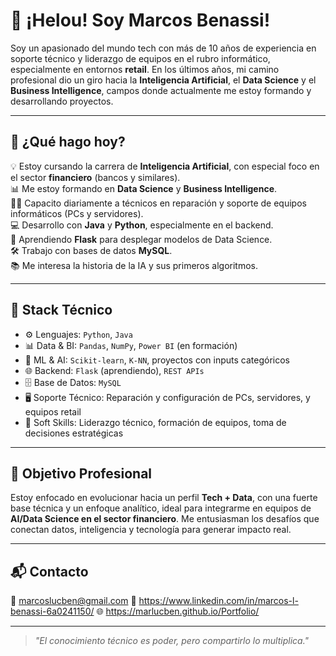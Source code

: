 # 👋 ¡Helou! Soy Marcos Benassi!

Soy un apasionado del mundo tech con más de 10 años de experiencia en soporte técnico y liderazgo de equipos en el rubro informático, especialmente en entornos **retail**. En los últimos años, mi camino profesional dio un giro hacia la **Inteligencia Artificial**, el **Data Science** y el **Business Intelligence**, campos donde actualmente me estoy formando y desarrollando proyectos.

---

## 🧠 ¿Qué hago hoy?

💡 Estoy cursando la carrera de **Inteligencia Artificial**, con especial foco en el sector **financiero** (bancos y similares).  
📊 Me estoy formando en **Data Science** y **Business Intelligence**.  
👨‍🏫 Capacito diariamente a técnicos en reparación y soporte de equipos informáticos (PCs y servidores).  
💻 Desarrollo con **Java** y **Python**, especialmente en el backend.  
🐍 Aprendiendo **Flask** para desplegar modelos de Data Science.  
🛠 Trabajo con bases de datos **MySQL**.  
📚 Me interesa la historia de la IA y sus primeros algoritmos.  

---

## 🧰 Stack Técnico

- ⚙️ Lenguajes: `Python`, `Java`
- 📊 Data & BI: `Pandas`, `NumPy`, `Power BI` (en formación)
- 🧪 ML & AI: `Scikit-learn`, `K-NN`, proyectos con inputs categóricos
- 🌐 Backend: `Flask` (aprendiendo), `REST APIs`
- 🗄️ Base de Datos: `MySQL`
- 🖥️ Soporte Técnico: Reparación y configuración de PCs, servidores, y equipos retail
- 🧠 Soft Skills: Liderazgo técnico, formación de equipos, toma de decisiones estratégicas

---

## 🚀 Objetivo Profesional

Estoy enfocado en evolucionar hacia un perfil **Tech + Data**, con una fuerte base técnica y un enfoque analítico, ideal para integrarme en equipos de **AI/Data Science en el sector financiero**. Me entusiasman los desafíos que conectan datos, inteligencia y tecnología para generar impacto real.

---

## 📬 Contacto

📧 marcoslucben@gmail.com
💼 https://www.linkedin.com/in/marcos-l-benassi-6a0241150/
🌐 https://marlucben.github.io/Portfolio/ 

---

> *"El conocimiento técnico es poder, pero compartirlo lo multiplica."*  
